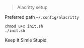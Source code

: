 > Alacritty setup

Preferred path `~/.config/alacritty`

```
chmod u+x init.sh
./init.sh
```

Keep It Simle Stupid

